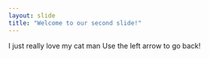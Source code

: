 ```yaml
---
layout: slide
title: "Welcome to our second slide!"
---
```

I just really love my cat man
Use the left arrow to go back!
